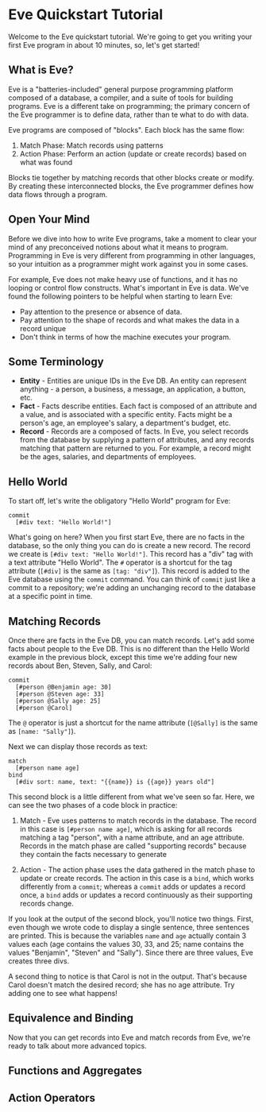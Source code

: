 # Eve Quickstart Tutorial

Welcome to the Eve quickstart tutorial. We're going to get you writing your first Eve program in about 10 minutes, so, let's get started! 

## What is Eve?

Eve is a "batteries-included" general purpose programming platform composed of a database, a compiler, and a suite of tools for building programs. Eve is a different take on programming; the primary concern of the Eve programmer is to define data, rather than te what to do with data.  

Eve programs are composed of "blocks". Each block has the same flow:

1. Match Phase: Match records using patterns
2. Action Phase: Perform an action (update or create records) based on what was found

Blocks tie together by matching records that other blocks create or modify. By creating these interconnected blocks, the Eve programmer defines how data flows through a program.

## Open Your Mind

Before we dive into how to write Eve programs, take a moment to clear your mind of any preconceived notions about what it means to program. Programming in Eve is very different from programming in other languages, so your intuition as a programmer might work against you in some cases.

For example, Eve does not make heavy use of functions, and it has no looping or control flow constructs. What's important in Eve is data. We've found the following pointers to be helpful when starting to learn Eve:

- Pay attention to the presence or absence of data. 
- Pay attention to the shape of records and what makes the data in a record unique
- Don't think in terms of how the machine executes your program.

## Some Terminology

- **Entity** - Entities are unique IDs in the Eve DB. An entity can represent anything - a person, a business, a message, an application, a button, etc.
- **Fact** - Facts describe entities. Each fact is composed of an attribute and a value, and is associated with a specific entity. Facts might be a person's age, an employee's salary, a department's budget, etc.
- **Record** - Records are a composed of facts. In Eve, you select records from the database by supplying a pattern of attributes, and any records matching that pattern are returned to you. For example, a record might be the ages, salaries, and departments of employees.

## Hello World

To start off, let's write the obligatory "Hello World" program for Eve:

```
commit 
  [#div text: "Hello World!"]
```

What's going on here? When you first start Eve, there are no facts in the database, so the only thing you can do is create a new record. The record we create is `[#div text: "Hello World!"]`. This record has a "div" tag with a text attribute "Hello World". The `#` operator is a shortcut for the tag attribute (`[#div]` is the same as `[tag: "div"]`). This record is added to the Eve database using the `commit` command. You can think of `commit` just like a commit to a repository; we're adding an unchanging record to the database at a specific point in time.

## Matching Records

Once there are facts in the Eve DB, you can match records. Let's add some facts about people to the Eve DB. This is no different than the Hello World example in the previous block, except this time we're adding four new records about Ben, Steven, Sally, and Carol:

```
commit
  [#person @Benjamin age: 30]
  [#person @Steven age: 33]
  [#person @Sally age: 25]
  [#person @Carol]
```

The `@` operator is just a shortcut for the name attribute (`[@Sally]` is the same as `[name: "Sally"]`). 

Next we can display those records as text:

```
match
  [#person name age]
bind
  [#div sort: name, text: "{{name}} is {{age}} years old"]
```

This second block is a little different from what we've seen so far. Here, we can see the two phases of a code block in practice:

1. Match - Eve uses patterns to match records in the database. The record in this case is `[#person name age]`, which is asking for all records matching a tag "person", with a name attribute, and an age attribute. Records in the match phase are called "supporting records" because they contain the facts necessary to generate  

2. Action - The action phase uses the data gathered in the match phase to update or create records. The action in this case is a `bind`, which works differently from a `commit`; whereas a `commit` adds or updates a record once, a `bind` adds or updates a record continuously as their supporting records change. 

If you look at the output of the second block, you'll notice two things. First, even though we wrote code to display a single sentence, three sentences are printed. This is because the variables `name` and `age` actually contain 3 values each (age contains the values 30, 33, and 25; name contains the values "Benjamin", "Steven" and "Sally"). Since there are three values, Eve creates three divs.

A second thing to notice is that Carol is not in the output. That's because Carol doesn't match the desired record; she has no age attribute. Try adding one to see what happens!

## Equivalence and Binding

Now that you can get records into Eve and match records from Eve, we're ready to talk about more advanced topics.

## Functions and Aggregates

## Action Operators